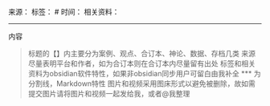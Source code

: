 来源：
标签： # 
时间：
相关资料：
***
内容
> 标题的【】内主要分为案例、观点、合订本、神论、数据、存档几类
> 来源尽量表明平台和作者，如为合订本则在合订本内尽量留有出处
> 标签和相关资料为obsidian软件特性，如果非obsidian同步用户可留白由我补全
> *** 为分割线，Markdown特性
> 图片和视频采用图床形式以避免被删除，故如需提交图片请将图片和视频一起发给我，或者@我整理